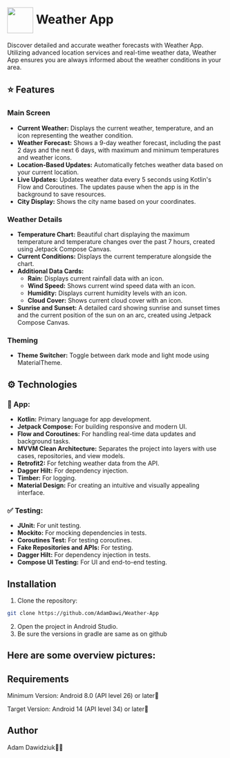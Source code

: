 # <img src="https://github.com/AdamDawi/Weather-App/assets/49430055/7737e2f0-9d86-4843-83d5-581ea0240725" width="60" height="60" align="center" /> Weather App

Discover detailed and accurate weather forecasts with Weather App. Utilizing advanced location services and real-time weather data, Weather App ensures you are always informed about the weather conditions in your area.

## ⭐️ Features

### Main Screen
- **Current Weather:** Displays the current weather, temperature, and an icon representing the weather condition.
- **Weather Forecast:** Shows a 9-day weather forecast, including the past 2 days and the next 6 days, with maximum and minimum temperatures and weather icons.
- **Location-Based Updates:** Automatically fetches weather data based on your current location.
- **Live Updates:** Updates weather data every 5 seconds using Kotlin's Flow and Coroutines. The updates pause when the app is in the background to save resources.
- **City Display:** Shows the city name based on your coordinates.

### Weather Details
- **Temperature Chart:** Beautiful chart displaying the maximum temperature and temperature changes over the past 7 hours, created using Jetpack Compose Canvas.
- **Current Conditions:** Displays the current temperature alongside the chart.
- **Additional Data Cards:**
  - **Rain:** Displays current rainfall data with an icon.
  - **Wind Speed:** Shows current wind speed data with an icon.
  - **Humidity:** Displays current humidity levels with an icon.
  - **Cloud Cover:** Shows current cloud cover with an icon.
- **Sunrise and Sunset:** A detailed card showing sunrise and sunset times and the current position of the sun on an arc, created using Jetpack Compose Canvas.

### Theming
- **Theme Switcher:** Toggle between dark mode and light mode using MaterialTheme.

## ⚙️ Technologies

### 📱 App:
- **Kotlin:** Primary language for app development.
- **Jetpack Compose:** For building responsive and modern UI.
- **Flow and Coroutines:** For handling real-time data updates and background tasks.
- **MVVM Clean Architecture:** Separates the project into layers with use cases, repositories, and view models.
- **Retrofit2:** For fetching weather data from the API.
- **Dagger Hilt:** For dependency injection.
- **Timber:** For logging.
- **Material Design:** For creating an intuitive and visually appealing interface.

### ✅ Testing:
- **JUnit:** For unit testing.
- **Mockito:** For mocking dependencies in tests.
- **Coroutines Test:** For testing coroutines.
- **Fake Repositories and APIs:** For testing.
- **Dagger Hilt:** For dependency injection in tests.
- **Compose UI Testing:** For UI and end-to-end testing.

## Installation

1. Clone the repository:
```bash
git clone https://github.com/AdamDawi/Weather-App
```
2. Open the project in Android Studio.
3. Be sure the versions in gradle are same as on github

## Here are some overview pictures:


## Requirements
Minimum Version: Android 8.0 (API level 26) or later📱

Target Version: Android 14 (API level 34) or later📱

## Author

Adam Dawidziuk🧑‍💻
